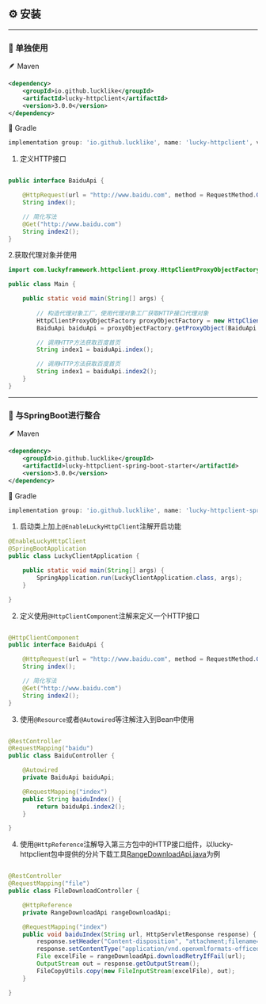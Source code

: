 ## ⚙️ 安装

---

###  🥕 单独使用

🪶 Maven
```xml
<dependency>
    <groupId>io.github.lucklike</groupId>
    <artifactId>lucky-httpclient</artifactId>
    <version>3.0.0</version>
</dependency>
```

🐘 Gradle

```groovy
implementation group: 'io.github.lucklike', name: 'lucky-httpclient', version: '3.0.0'
```

1. 定义HTTP接口

```java

public interface BaiduApi {

    @HttpRequest(url = "http://www.baidu.com", method = RequestMethod.GET)
    String index();

    // 简化写法
    @Get("http://www.baidu.com")
    String index2();
}
```
2.获取代理对象并使用

```java
import com.luckyframework.httpclient.proxy.HttpClientProxyObjectFactory;

public class Main {

    public static void main(String[] args) {
        
        // 构造代理对象工厂，使用代理对象工厂获取HTTP接口代理对象
        HttpClientProxyObjectFactory proxyObjectFactory = new HttpClientProxyObjectFactory();
        BaiduApi baiduApi = proxyObjectFactory.getProxyObject(BaiduApi.class);

        // 调用HTTP方法获取百度首页
        String index1 = baiduApi.index();

        // 调用HTTP方法获取百度首页
        String index1 = baiduApi.index2();
    }
}

```

---

###  🍃 与SpringBoot进行整合

🪶 Maven
```xml
<dependency>
    <groupId>io.github.lucklike</groupId>
    <artifactId>lucky-httpclient-spring-boot-starter</artifactId>
    <version>3.0.0</version>
</dependency>
```

🐘 Gradle
```groovy
implementation group: 'io.github.lucklike', name: 'lucky-httpclient-spring-boot-starter', version: '3.0.0'
```

1. 启动类上加上`@EnableLuckyHttpClient`注解开启功能
```java
@EnableLuckyHttpClient
@SpringBootApplication
public class LuckyClientApplication {

    public static void main(String[] args) {
        SpringApplication.run(LuckyClientApplication.class, args);
    }

}
```

2. 定义使用`@HttpClientComponent`注解来定义一个HTTP接口
```java

@HttpClientComponent
public interface BaiduApi {

    @HttpRequest(url = "http://www.baidu.com", method = RequestMethod.GET)
    String index();

    // 简化写法
    @Get("http://www.baidu.com")
    String index2();
}
```

3. 使用`@Resource`或者`@Autowired`等注解注入到Bean中使用

```java

@RestController
@RequestMapping("baidu")
public class BaiduController {

    @Autowired
    private BaiduApi baiduApi;

    @RequestMapping("index")
    public String baiduIndex() {
        return baiduApi.index2();
    }

}

```

4. 使用`@HttpReference`注解导入第三方包中的HTTP接口组件，以lucky-httpclient包中提供的分片下载工具[RangeDownloadApi.java](../src/main/java/com/luckyframework/httpclient/generalapi/file/RangeDownloadApi.java)为例

```java

@RestController
@RequestMapping("file")
public class FileDownloadController {

    @HttpReference
    private RangeDownloadApi rangeDownloadApi;

    @RequestMapping("index")
    public void baiduIndex(String url, HttpServletResponse response) {
        response.setHeader("Content-disposition", "attachment;filename=rareword-import-model.xlsx");
        response.setContentType("application/vnd.openxmlformats-officedocument.spreadsheetml.sheet");
        File excelFile = rangeDownloadApi.downloadRetryIfFail(url);
        OutputStream out = response.getOutputStream();
        FileCopyUtils.copy(new FileInputStream(excelFile), out);
    }

}
```